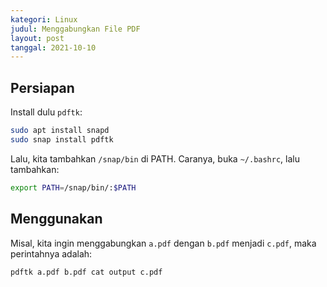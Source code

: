 ```yaml
---
kategori: Linux
judul: Menggabungkan File PDF
layout: post
tanggal: 2021-10-10
---
```


## Persiapan

Install dulu `pdftk`:

```bash
sudo apt install snapd
sudo snap install pdftk
```

Lalu, kita tambahkan `/snap/bin` di PATH. Caranya, buka `~/.bashrc`, lalu tambahkan:

```bash
export PATH=/snap/bin/:$PATH
```

## Menggunakan

Misal, kita ingin menggabungkan `a.pdf` dengan `b.pdf` menjadi `c.pdf`, maka perintahnya adalah:

```bash
pdftk a.pdf b.pdf cat output c.pdf
```
